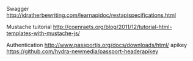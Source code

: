 Swagger
http://idratherbewriting.com/learnapidoc/restapispecifications.html

Mustache tuitorial
http://coenraets.org/blog/2011/12/tutorial-html-templates-with-mustache-js/

Authentication
http://www.passportjs.org/docs/downloads/html/
apikey
https://github.com/hydra-newmedia/passport-headerapikey


